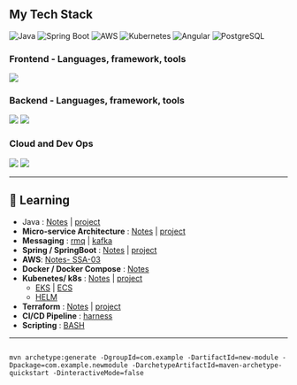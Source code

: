 ## My Tech Stack
![Java](https://img.shields.io/badge/Java-ED8B00?style=for-the-badge&logo=java&logoColor=white)
![Spring Boot](https://img.shields.io/badge/Spring_Boot-6DB33F?style=for-the-badge&logo=spring-boot&logoColor=white)
![AWS](https://img.shields.io/badge/AWS-232F3E?style=for-the-badge&logo=amazon-aws&logoColor=white)
![Kubernetes](https://img.shields.io/badge/Kubernetes-326CE5?style=for-the-badge&logo=kubernetes&logoColor=white)
![Angular](https://img.shields.io/badge/Angular-DD0031?style=for-the-badge&logo=angular&logoColor=white)
![PostgreSQL](https://img.shields.io/badge/PostgreSQL-316192?style=for-the-badge&logo=postgresql&logoColor=white)


### Frontend - Languages, framework, tools
<img src="https://skillicons.dev/icons?i=angular,ts,css,html,js,redux,rxjs,npm,nodejs&theme=light" />

### Backend - Languages, framework, tools
<img src="https://skillicons.dev/icons?i=java,spring,hibernate,python,django,nodejs,maven,postgres&theme=light" />  
<img src="https://skillicons.dev/icons?i=eclipse,idea,pycharm,vscode,postman,kafka,rabbitmq&theme=light" />

### Cloud and Dev Ops
<img src="https://skillicons.dev/icons?i=aws,terraform&theme=light" />
<img src="https://skillicons.dev/icons?i=docker,kubernetes,git,github,linux,bash&theme=light" />

---
## 🌱 Learning
- Java : [Notes](https://github.com/lekhrajdinkar/02-Java17/Notes) | [project](https://github.com/lekhrajdinkar/02-Java17)
- **Micro-service Architecture** : [Notes](https://github.com/lekhrajdinkar/03-spring-cloud-v2/tree/main/Notes) | [project](https://github.com/lekhrajdinkar/03-spring-cloud-v2)
- **Messaging** : [rmq](https://github.com/lekhrajdinkar/02-spring/blob/main/06_messaging/rmq/06_Messaging_rabbitMQ.md) | [kafka](https://github.com/lekhrajdinkar/02-spring/tree/main/06_messaging/kakfa)
- **Spring / SpringBoot** :  [Notes](https://github.com/lekhrajdinkar/02-spring/tree/main/00_Springboot) | [project](https://github.com/lekhrajdinkar/02-spring/tree/main/src/main/java/com/lekhraj/java/spring)
- **AWS**: [Notes- SSA-03](https://github.com/lekhrajdinkar/02-spring/tree/main/01_aws)
- **Docker / Docker Compose** : [Notes](https://github.com/lekhrajdinkar/02-spring/tree/main/02_docker)
- **Kubenetes/ k8s** : [Notes](https://github.com/lekhrajdinkar/02-spring/tree/main/03_Kubernetes) | [project](https://github.com/lekhrajdinkar/02-spring/tree/main/03_Kubernetes/00_project)
    - [EKS](https://github.com/lekhrajdinkar/02-spring/tree/main/03_Kubernetes/04_EKS) | [ECS](https://github.com/lekhrajdinkar/02-spring/tree/main/03_Kubernetes/03_ECS)
    - [HELM](https://github.com/lekhrajdinkar/02-spring/tree/main/03_Kubernetes/05_helm)
- **Terraform** : [Notes](https://github.com/lekhrajdinkar/02-spring/tree/main/04_terraform) | [project](https://github.com/lekhrajdinkar/02-spring/tree/main/04_terraform/project/aws-config-maps)
- **CI/CD Pipeline** : [harness](https://github.com/lekhrajdinkar/02-spring/tree/main/05_harness)
- **Scripting** : [BASH](https://github.com/lekhrajdinkar/02-spring/tree/main/07_scripting/bash_script)

---
```

mvn archetype:generate -DgroupId=com.example -DartifactId=new-module -Dpackage=com.example.newmodule -DarchetypeArtifactId=maven-archetype-quickstart -DinteractiveMode=false

```



  
